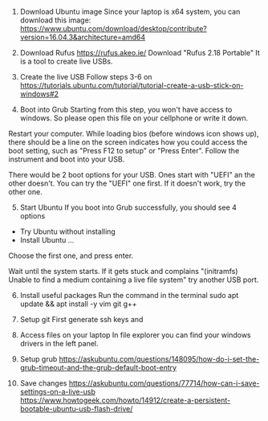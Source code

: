 1. Download Ubuntu image
Since your laptop is x64 system, you can download this image:
https://www.ubuntu.com/download/desktop/contribute?version=16.04.3&architecture=amd64

2. Download Rufus
https://rufus.akeo.ie/
Download "Rufus 2.18 Portable" 
It is a tool to create live USBs.

3. Create the live USB
Follow steps 3-6 on https://tutorials.ubuntu.com/tutorial/tutorial-create-a-usb-stick-on-windows#2

4. Boot into Grub
Starting from this step, you won't have access to windows. So please open this file on your cellphone or write it down.

Restart your computer. While loading bios (before windows icon shows up), there should be a line on the screen indicates how you could access the boot setting, such as "Press F12 to setup" or "Press Enter". Follow the instrument and boot into your USB.

There would be 2 boot options for your USB. Ones start with "UEFI" an the other doesn't. You can try the "UEFI" one first. If it doesn't work, try the other one.

5. Start Ubuntu
If you boot into Grub successfully, you should see 4 options
- Try Ubuntu without installing
- Install Ubuntu
...

Choose the first one, and press enter.

Wait until the system starts. If it gets stuck and complains
"(initramfs) Unable to find a medium containing a live file system"
try another USB port.

6. Install useful packages
Run the command in the terminal
sudo apt update && apt install -y vim git g++

7. Setup git
First generate ssh keys and 

8. Access files on your laptop
In file explorer you can find your windows drivers in the left panel.

9. Setup grub
https://askubuntu.com/questions/148095/how-do-i-set-the-grub-timeout-and-the-grub-default-boot-entry

10. Save changes
https://askubuntu.com/questions/77714/how-can-i-save-settings-on-a-live-usb
https://www.howtogeek.com/howto/14912/create-a-persistent-bootable-ubuntu-usb-flash-drive/

